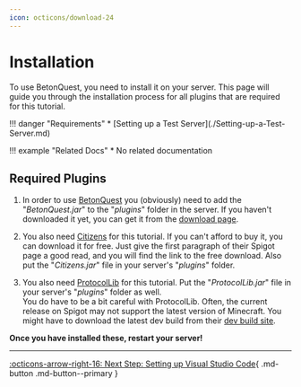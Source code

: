 ```yaml
---
icon: octicons/download-24
---
```

# Installation

To use BetonQuest, you need to install it on your server.
This page will guide you through the installation process for all plugins that are required for this tutorial. 

<div class="grid" markdown>
!!! danger "Requirements"
    * [Setting up a Test Server](./Setting-up-a-Test-Server.md)

!!! example "Related Docs"
    * No related documentation
</div>

## Required Plugins

1. In order to use [BetonQuest](../../../Downloads/index.md) you (obviously)
   need to add the "_BetonQuest.jar_" to the "_plugins_" folder in the server. If you haven't downloaded it yet, you can
   get it from the [download page](../../../Downloads/index.md).

2. You also need [Citizens](https://www.spigotmc.org/resources/13811/) for this
   tutorial. If you can't afford to buy it, you can download it for free.
   Just give the first paragraph of their Spigot page a good read, and you will find the link to the free download.
   Also put the "_Citizens.jar_" file in your server's "_plugins_" folder.

3. You also need [ProtocolLib](https://www.spigotmc.org/resources/1997/) for this
   tutorial. Put the "_ProtocolLib.jar_" file in your server's "_plugins_" folder as well.    
   You do have to be a bit careful with ProtocolLib. Often, the current release on Spigot may not support the latest version
   of Minecraft. You might have to download the latest dev build from their [dev build site](https://ci.dmulloy2.net/job/ProtocolLib/).

**Once you have installed these, restart your server!**

---
[:octicons-arrow-right-16: Next Step: Setting up Visual Studio Code](./Setting-up-VSCode.md){ .md-button .md-button--primary }

